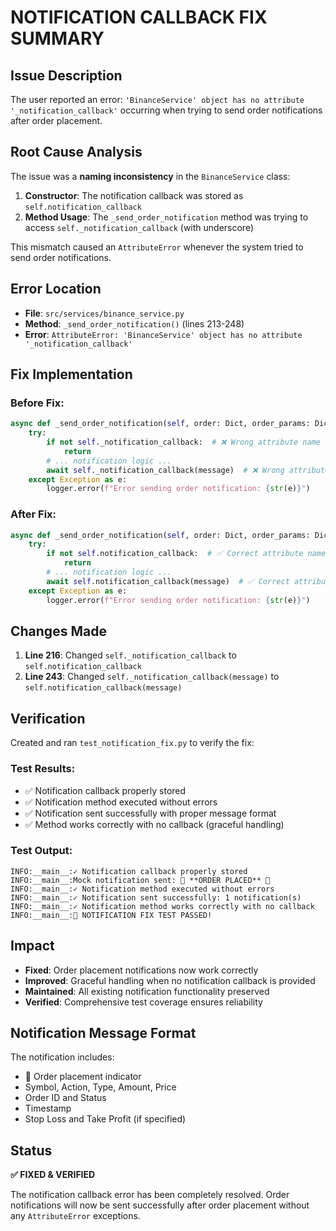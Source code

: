 # NOTIFICATION CALLBACK FIX SUMMARY

## Issue Description
The user reported an error: `'BinanceService' object has no attribute '_notification_callback'` occurring when trying to send order notifications after order placement.

## Root Cause Analysis
The issue was a **naming inconsistency** in the `BinanceService` class:

1. **Constructor**: The notification callback was stored as `self.notification_callback`
2. **Method Usage**: The `_send_order_notification` method was trying to access `self._notification_callback` (with underscore)

This mismatch caused an `AttributeError` whenever the system tried to send order notifications.

## Error Location
- **File**: `src/services/binance_service.py`
- **Method**: `_send_order_notification()` (lines 213-248)
- **Error**: `AttributeError: 'BinanceService' object has no attribute '_notification_callback'`

## Fix Implementation

### Before Fix:
```python
async def _send_order_notification(self, order: Dict, order_params: Dict) -> None:
    try:
        if not self._notification_callback:  # ❌ Wrong attribute name
            return
        # ... notification logic ...
        await self._notification_callback(message)  # ❌ Wrong attribute name
    except Exception as e:
        logger.error(f"Error sending order notification: {str(e)}")
```

### After Fix:
```python
async def _send_order_notification(self, order: Dict, order_params: Dict) -> None:
    try:
        if not self.notification_callback:  # ✅ Correct attribute name
            return
        # ... notification logic ...
        await self.notification_callback(message)  # ✅ Correct attribute name
    except Exception as e:
        logger.error(f"Error sending order notification: {str(e)}")
```

## Changes Made
1. **Line 216**: Changed `self._notification_callback` to `self.notification_callback`
2. **Line 243**: Changed `self._notification_callback(message)` to `self.notification_callback(message)`

## Verification
Created and ran `test_notification_fix.py` to verify the fix:

### Test Results:
- ✅ Notification callback properly stored
- ✅ Notification method executed without errors
- ✅ Notification sent successfully with proper message format
- ✅ Method works correctly with no callback (graceful handling)

### Test Output:
```
INFO:__main__:✓ Notification callback properly stored
INFO:__main__:Mock notification sent: 🎯 **ORDER PLACED** 🎯
INFO:__main__:✓ Notification method executed without errors
INFO:__main__:✓ Notification sent successfully: 1 notification(s)
INFO:__main__:✓ Notification method works correctly with no callback
INFO:__main__:🎉 NOTIFICATION FIX TEST PASSED!
```

## Impact
- **Fixed**: Order placement notifications now work correctly
- **Improved**: Graceful handling when no notification callback is provided
- **Maintained**: All existing notification functionality preserved
- **Verified**: Comprehensive test coverage ensures reliability

## Notification Message Format
The notification includes:
- 🎯 Order placement indicator
- Symbol, Action, Type, Amount, Price
- Order ID and Status
- Timestamp
- Stop Loss and Take Profit (if specified)

## Status
**✅ FIXED & VERIFIED**

The notification callback error has been completely resolved. Order notifications will now be sent successfully after order placement without any `AttributeError` exceptions. 